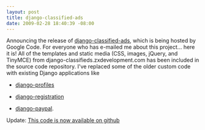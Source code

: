 ```yaml
---
layout: post
title: django-classified-ads
date: 2009-02-28 18:40:39 -08:00
---
```


Announcing the release of <a href="http://code.google.com/p/django-classified-ads/">django-classified-ads</a>, which is being hosted by Google Code. For everyone who has e-mailed me about this project... here it is! All of the templates and static media (CSS, images, jQuery, and TinyMCE) from django-classifieds.zxdevelopment.com has been included in the source code repository. I've replaced some of the older custom code with existing Django applications like

- <a rel="nofollow" href="http://code.google.com/p/django-profiles/">django-profiles</a>

- <a rel="nofollow" href="http://bitbucket.org/ubernostrum/django-registration/wiki/Home">django-registration</a>

- <a rel="nofollow" href="http://github.com/johnboxall/django-paypal/tree/master">django-paypal</a>.

Update: <a href="https://github.com/saebyn/django-classifieds">This code is now available on github</a>
